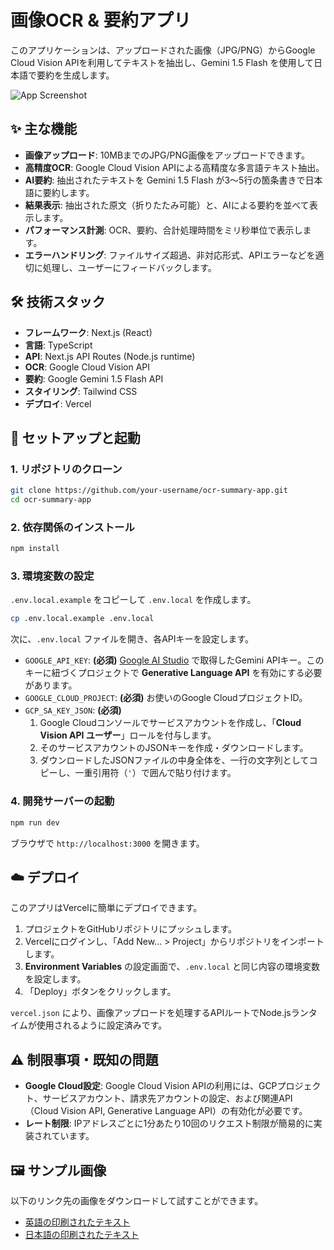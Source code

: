 # 画像OCR & 要約アプリ

このアプリケーションは、アップロードされた画像（JPG/PNG）からGoogle Cloud Vision APIを利用してテキストを抽出し、Gemini 1.5 Flash を使用して日本語で要約を生成します。

![App Screenshot](https://i.imgur.com/example.png) <!-- 後で実際のスクリーンショットに置き換える -->

## ✨ 主な機能

- **画像アップロード**: 10MBまでのJPG/PNG画像をアップロードできます。
- **高精度OCR**: Google Cloud Vision APIによる高精度な多言語テキスト抽出。
- **AI要約**: 抽出されたテキストを Gemini 1.5 Flash が3〜5行の箇条書きで日本語に要約します。
- **結果表示**: 抽出された原文（折りたたみ可能）と、AIによる要約を並べて表示します。
- **パフォーマンス計測**: OCR、要約、合計処理時間をミリ秒単位で表示します。
- **エラーハンドリング**: ファイルサイズ超過、非対応形式、APIエラーなどを適切に処理し、ユーザーにフィードバックします。

## 🛠️ 技術スタック

- **フレームワーク**: Next.js (React)
- **言語**: TypeScript
- **API**: Next.js API Routes (Node.js runtime)
- **OCR**: Google Cloud Vision API
- **要約**: Google Gemini 1.5 Flash API
- **スタイリング**: Tailwind CSS
- **デプロイ**: Vercel

## 🚀 セットアップと起動

### 1. リポジトリのクローン

```bash
git clone https://github.com/your-username/ocr-summary-app.git
cd ocr-summary-app
```

### 2. 依存関係のインストール

```bash
npm install
```

### 3. 環境変数の設定

`.env.local.example` をコピーして `.env.local` を作成します。

```bash
cp .env.local.example .env.local
```

次に、`.env.local` ファイルを開き、各APIキーを設定します。

- `GOOGLE_API_KEY`: **(必須)** [Google AI Studio](https://aistudio.google.com/app/apikey) で取得したGemini APIキー。このキーに紐づくプロジェクトで **Generative Language API** を有効にする必要があります。
- `GOOGLE_CLOUD_PROJECT`: **(必須)** お使いのGoogle CloudプロジェクトID。
- `GCP_SA_KEY_JSON`: **(必須)** 
  1. Google Cloudコンソールでサービスアカウントを作成し、「**Cloud Vision API ユーザー**」ロールを付与します。
  2. そのサービスアカウントのJSONキーを作成・ダウンロードします。
  3. ダウンロードしたJSONファイルの中身全体を、一行の文字列としてコピーし、一重引用符（`'`）で囲んで貼り付けます。

### 4. 開発サーバーの起動

```bash
npm run dev
```

ブラウザで `http://localhost:3000` を開きます。

## ☁️ デプロイ

このアプリはVercelに簡単にデプロイできます。

1. プロジェクトをGitHubリポジトリにプッシュします。
2. Vercelにログインし、「Add New... > Project」からリポジトリをインポートします。
3. **Environment Variables** の設定画面で、`.env.local` と同じ内容の環境変数を設定します。
4. 「Deploy」ボタンをクリックします。

`vercel.json` により、画像アップロードを処理するAPIルートでNode.jsランタイムが使用されるように設定済みです。

## ⚠️ 制限事項・既知の問題

- **Google Cloud設定**: Google Cloud Vision APIの利用には、GCPプロジェクト、サービスアカウント、請求先アカウントの設定、および関連API（Cloud Vision API, Generative Language API）の有効化が必要です。
- **レート制限**: IPアドレスごとに1分あたり10回のリクエスト制限が簡易的に実装されています。

## 🖼️ サンプル画像

以下のリンク先の画像をダウンロードして試すことができます。

- [英語の印刷されたテキスト](https://upload.wikimedia.org/wikipedia/commons/thumb/3/3c/Sample_of_English_text.png/800px-Sample_of_English_text.png)
- [日本語の印刷されたテキスト](https://upload.wikimedia.org/wikipedia/org/a/a8/NatsumeSoseki-Kokoro-Sample.jpg)
